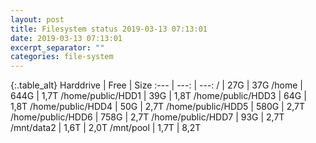 ```yaml
---
layout: post
title: Filesystem status 2019-03-13 07:13:01
date: 2019-03-13 07:13:01
excerpt_separator: ""
categories: file-system
---
```

{:.table_alt}
Harddrive | Free | Size
:--- | ---: | ---:
/ | 27G | 37G
/home | 644G | 1,7T
/home/public/HDD1 | 39G | 1,8T
/home/public/HDD3 | 64G | 1,8T
/home/public/HDD4 | 50G | 2,7T
/home/public/HDD5 | 580G | 2,7T
/home/public/HDD6 | 758G | 2,7T
/home/public/HDD7 | 93G | 2,7T
/mnt/data2 | 1,6T | 2,0T
/mnt/pool | 1,7T | 8,2T
